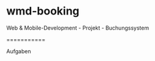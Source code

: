 wmd-booking
===========

Web &amp; Mobile-Development - Projekt - Buchungssystem

===========

Aufgaben

